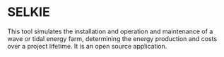 # SELKIE
This tool simulates the installation and operation and maintenance of a wave or tidal energy farm, determining the energy production and costs over a project lifetime. It is an open source application.
